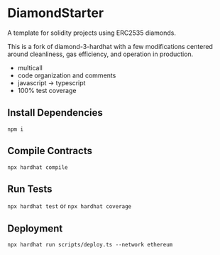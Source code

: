 # DiamondStarter
A template for solidity projects using ERC2535 diamonds.

This is a fork of diamond-3-hardhat with a few modifications centered around cleanliness, gas efficiency, and operation in production.
- multicall
- code organization and comments
- javascript -> typescript
- 100% test coverage

## Install Dependencies

`npm i`

## Compile Contracts

`npx hardhat compile`

## Run Tests

`npx hardhat test`
or
`npx hardhat coverage`

## Deployment

`npx hardhat run scripts/deploy.ts --network ethereum`
